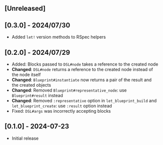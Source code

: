 ## [Unreleased]

## [0.3.0] - 2024/07/30

- Added `let!` version methods to RSpec helpers

## [0.2.0] - 2024/07/29

- Added: Blocks passed to `DSL#node` takes a reference to the created node
- **Changed**: `DSL#node` returns a reference to the created node instead of the node itself
- **Changed**: `Blueprint#instantiate` now returns a pair of the result and the created objects
- **Changed**: Removed `Blueprint#representative_node`: use `Blueprint#result` instead
- **Changed**: Removed `:representative` option in `let_blueprint_build` and `let_blueprint_create`: use `:result` option instead
- Fixed: `DSL#args` was incorrectly accepting blocks

## [0.1.0] - 2024-07-23

- Initial release
